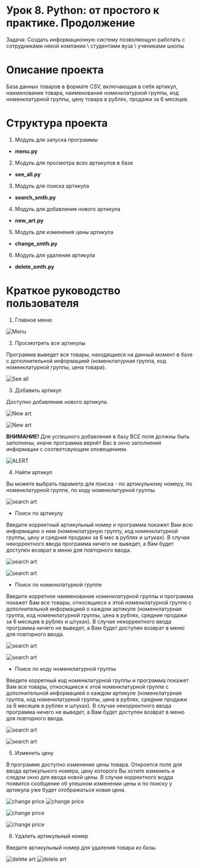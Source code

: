 # Урок 8. Python: от простого к практике. Продолжение
Задача: Создать информационную систему позволяющую работать с сотрудниками некой компании \ студентами вуза \ учениками школы

# Описание проекта
База данных товаров в формате CSV, включающая в себя артикул, наименование товара, наименование номенклатурной группы, код номенклатурной группы, цену товара в рублях, продажи за 6 месяцев.

# Структура проекта
1. Модуль для запуска программы
- **menu.py**
2. Модуль для просмотра всех артикулов в базе
- **see_all.py**
3. Модуль для поиска артикула
- **search_smth.py**
4. Модуль для добавления нового артикула
- **new_art.py**
5. Модуль для изменения цены артикула
- **change_smth.py**
6. Модуль для удаления артикула
- **delete_smth.py**

# Краткое руководство пользователя
1. Главное меню

![Menu](https://github.com/Fenri4ka/For-GB-lessons/blob/main/base/screenshoots/%D0%9C%D0%B5%D0%BD%D1%8E%20%D0%B1%D0%B0%D0%B7%D1%8B.png)

2. Просмотреть все артикулы
   
Программа выведет все товары, находящиеся на данный момент в базе с дополнительной информацией (номенклатурная группа, код номенклатурной группы, цена товара).

![See all](https://github.com/Fenri4ka/For-GB-lessons/blob/main/base/screenshoots/see_all.png)

3. Добавить артикул
   
Доступно добавление нового артикула.

![New art](https://github.com/Fenri4ka/For-GB-lessons/blob/main/base/screenshoots/%D0%94%D0%BE%D0%B1%D0%B0%D0%B2%D0%BB%D0%B5%D0%BD%D0%B8%D0%B5%20%D0%BD%D0%BE%D0%B2%D0%BE%D0%B3%D0%BE%20%D0%B0%D1%80%D1%82%D0%B8%D0%BA%D1%83%D0%BB%D0%B0.png)

![New art](https://github.com/Fenri4ka/For-GB-lessons/blob/main/base/screenshoots/%D0%A3%D1%81%D0%BF%D0%B5%D1%88%D0%BD%D0%BE%D0%B5%20%D0%B4%D0%BE%D0%B1%D0%B0%D0%B2%D0%BB%D0%B5%D0%BD%D0%B8%D0%B5%20%D0%B0%D1%80%D1%82%D0%B8%D0%BA%D1%83%D0%BB%D0%B0.png)

**ВНИМАНИЕ!** Для успешного добавления в базу ВСЕ поля должны быть заполнены, иначе программа вернёт Вас в окно заполнения информации с соответсвующем оповещением.

![ALERT](https://github.com/Fenri4ka/For-GB-lessons/blob/main/base/screenshoots/%D0%94%D0%BE%D0%BB%D0%B6%D0%BD%D1%8B%20%D0%B1%D1%8B%D1%82%D1%8C%20%D0%B7%D0%B0%D0%BF%D0%BE%D0%BB%D0%BD%D0%B5%D0%BD%D1%8B%20%D0%B2%D1%81%D0%B5%20%D0%BF%D0%BE%D0%BB%D1%8F.png)

4. Найти артикул

Вы можете выбрать параметр для поиска - по артикульному номеру, по номенклатурной группе, по коду номенклатурной группы.
   
![search art](https://github.com/Fenri4ka/For-GB-lessons/blob/main/base/screenshoots/%D0%9C%D0%B5%D0%BD%D1%8E%20%D0%BF%D0%BE%D0%B8%D1%81%D0%BA%D0%B0.png)

- Поиск по артикулу

Введите корректный артикульный номер и программа покажет Вам всю информацию о нем (номенклатурную группу, код номенклатурной группы, цену и средние продажи за 6 мес в рублях и штуках). В случае некорректного ввода программа ничего не выведет, а Вам будет доступен возврат в меню для повторного ввода.

![search art](https://github.com/Fenri4ka/For-GB-lessons/blob/main/base/screenshoots/%D0%9F%D0%BE%D0%B8%D1%81%D0%BA%20%D0%BF%D0%BE%20%D0%B0%D1%80%D1%82%D0%B8%D0%BA%D1%83%D0%BB%D1%83.png)

![search art](https://github.com/Fenri4ka/For-GB-lessons/blob/main/base/screenshoots/%D0%A0%D0%B5%D0%B7%D1%83%D0%BB%D1%8C%D1%82%D0%B0%D1%82%20%D0%BF%D0%BE%D0%B8%D1%81%D0%BA%D0%B0%20%D0%BF%D0%BE%20%D0%B0%D1%80%D1%82%D0%B8%D0%BA%D1%83%D0%BB%D1%83.png)

- Поиск по номенклатурной группе

Введите корретное наименование номенклатурной группы и программа покажет Вам все товары, относящиеся к этой номенклатурной группе с дополнительной информацией о каждом артикуле (номенклатурная группа, код номенклатурной группы, цена в рублях, средние продажи за 6 месяцев в рублях и штуках). В случае некорректного ввода программа ничего не выведет, а Вам будет доступен возврат в меню для повторного ввода.

![search art](https://github.com/Fenri4ka/For-GB-lessons/blob/main/base/screenshoots/%D0%9F%D0%BE%D0%B8%D1%81%D0%BA%20%D0%BF%D0%BE%20%D0%BD%D0%BE%D0%BC%D0%B5%D0%BD%D0%BA%D0%BB%D0%B0%D1%82%D1%83%D1%80%D0%BD%D0%BE%D0%B9%20%D0%B3%D1%80%D1%83%D0%BF%D0%BF%D0%B5.png)

![search art](https://github.com/Fenri4ka/For-GB-lessons/blob/main/base/screenshoots/%D0%A0%D0%B5%D0%B7%D1%83%D0%BB%D1%8C%D1%82%D0%B0%D1%82%20%D0%BF%D0%BE%D0%B8%D1%81%D0%BA%D0%B0%20%D0%BF%D0%BE%20%D0%BD%D0%BE%D0%BC%D0%B5%D0%BD%D0%BA%D0%BB%D0%B0%D1%82%D1%83%D1%80%D0%BD%D0%BE%D0%B9%20%D0%B3%D1%80%D1%83%D0%BF%D0%BF%D0%B5.png)

- Поиск по коду номенклатурной группы

Введите корретный код номенклатурной группы и программа покажет Вам все товары, относящиеся к этой номенклатурной группе с дополнительной информацией о каждом артикуле (номенклатурная группа, код номенклатурной группы, цена в рублях, средние продажи за 6 месяцев в рублях и штуках). В случае некорректного ввода программа ничего не выведет, а Вам будет доступен возврат в меню для повторного ввода.

![search art](https://github.com/Fenri4ka/For-GB-lessons/blob/main/base/screenshoots/%D0%9F%D0%BE%D0%B8%D1%81%D0%BA%20%D0%BF%D0%BE%20%D0%BA%D0%BE%D0%B4%D1%83%20%D0%BD%D0%BE%D0%BC%D0%B5%D0%BD%D0%BA%D0%BB%D0%B0%D1%82%D1%83%D1%80%D0%BD%D0%BE%D0%B9%20%D0%B3%D1%80%D1%83%D0%BF%D0%BF%D1%8B.png)

![search art](https://github.com/Fenri4ka/For-GB-lessons/blob/main/base/screenshoots/%D0%A0%D0%B5%D0%B7%D1%83%D0%BB%D1%8C%D1%82%D0%B0%D1%82%20%D0%BF%D0%BE%D0%B8%D1%81%D0%BA%D0%B0%20%D0%BF%D0%BE%20%D0%BA%D0%BE%D0%B4%D1%83%20%D0%BD%D0%BE%D0%BC%D0%B5%D0%BD%D0%BA%D0%BB%D0%B0%D1%82%D1%83%D1%80%D0%BD%D0%BE%D0%B9%20%D0%B3%D1%80%D1%83%D0%BF%D0%BF%D1%8B.png)

5. Изменить цену

В программе доступно изменение цены товара. Откроется поле для ввода артикульного номера, цену которого Вы хотите изменить и следом окно для ввода новой цены. В случае корректного водда появится сообщение об упешном изменении цены и по поиску у артикула уже будет отображаться новая цена. 

![change price](https://github.com/Fenri4ka/For-GB-lessons/blob/main/base/screenshoots/%D0%98%D0%B7%D0%BC%D0%BD%D0%B5%D0%BD%D0%B8%D0%B5%20%D1%86%D0%B5%D0%BD%D1%8B%20%D0%B0%D1%80%D1%82%D0%B8%D0%BA%D1%83%D0%BB.png)
![change price](https://github.com/Fenri4ka/For-GB-lessons/blob/main/base/screenshoots/%D0%98%D0%B7%D0%BC%D0%B5%D0%BD%D0%B5%D0%BD%D0%B8%D0%B5%20%D1%86%D0%B5%D0%BD%D1%8B%20%D1%86%D0%B5%D0%BD%D0%B0.png)

![change price](https://github.com/Fenri4ka/For-GB-lessons/blob/main/base/screenshoots/%D0%A6%D0%B5%D0%BD%D0%B0%20%D1%83%D1%81%D0%BF%D0%B5%D1%88%D0%BD%D0%BE%20%D0%B8%D0%B7%D0%BC%D0%B5%D0%BD%D0%B5%D0%BD%D0%B0.png)

![change price](https://github.com/Fenri4ka/For-GB-lessons/blob/main/base/screenshoots/%D0%A0%D0%B5%D0%B7%D1%83%D0%BB%D1%8C%D1%82%D0%B0%D1%82%20%D0%B8%D0%B7%D0%BC%D0%B5%D0%BD%D0%B5%D0%BD%D0%B8%D1%8F%20%D1%86%D0%B5%D0%BD%D1%8B.png)

6. Удалить артикульный номер

Введите артикульный номер для удаления товара из базы.

![delete art](https://github.com/Fenri4ka/For-GB-lessons/blob/main/base/screenshoots/%D0%A3%D0%B4%D0%B0%D0%BB%D0%B5%D0%BD%D0%B8%D0%B5%20%D1%86%D0%B5%D0%BD%D1%8B.png)
![delete art](https://github.com/Fenri4ka/For-GB-lessons/blob/main/base/screenshoots/%D0%A0%D0%B5%D0%B7%D1%83%D0%BB%D1%8C%D1%82%D0%B0%D1%82%20%D1%83%D0%B4%D0%B0%D0%BB%D0%B5%D0%BD%D0%B8%D1%8F%20%D0%B0%D1%80%D1%82%D0%B8%D0%BA%D1%83%D0%BB%D0%B0.png)

